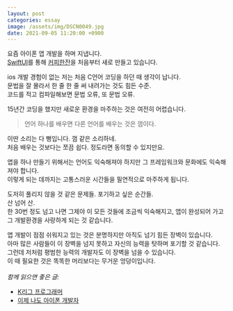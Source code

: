 ```yaml
---
layout: post
categories: essay
image: /assets/img/DSCN0049.jpg
date: 2021-09-05 11:20:00 +0900
---
```


요즘 아이폰 앱 개발을 하며 지냅니다.  
[SwiftUI](https://developer.apple.com/xcode/swiftui)를 통해 [커피한잔](https://withcoffee.app?utm_source=jehopage&utm_medium=blog&utm_campaign=v3)을 처음부터 새로 만들고 있습니다.

ios 개발 경험이 없는 저는 처음 C언어 코딩을 하던 때 생각이 납니다.  
문법을 잘 몰라서 한 줄 한 줄 써 내려가는 것도 힘든 수준.  
코드를 적고 컴파일해보면 문법 오류, 또 문법 오류.

15년간 코딩을 했지만 새로운 환경을 마주하는 것은 여전히 어렵습니다.

>언어 하나를 배우면 다른 언어를 배우는 것은 껌이다.

이딴 소리는 다 뻥입니다. 껌 같은 소리하네.  
처음 배우는 것보다는 쪼끔 쉽다. 정도라면 동의할 수 있지만요.

앱을 하나 만들기 위해서는 언어도 익숙해져야 하지만 그 프레임워크와 문화에도 익숙해져야 합니다.  
이렇게 되는 데까지는 고통스러운 시간들을 필연적으로 마주하게 됩니다.

도저히 풀리지 않을 것 같은 문제들. 포기하고 싶은 순간들.  
산 넘어 산.  
한 30번 정도 넘고 나면 그제야 이 모든 것들에 조금씩 익숙해지고, 앱이 완성되어 가고 그 개발환경을 사랑하게 되는 것 같습니다.

앱 개발이 점점 쉬워지고 있는 것은 분명하지만 아직도 넘기 힘든 장벽이 있습니다.  
아마 많은 사람들이 이 장벽을 넘지 못하고 자신의 능력을 탓하며 포기할 것 같습니다.  
그런데 저처럼 평범한 능력의 개발자도 이 장벽을 넘을 수 있습니다.  
이 때 필요한 것은 똑똑한 머리보다는 무거운 엉덩이입니다.
<br>
<br>
*함께 읽으면 좋은 글:*
* [K리그 프로그래머](/essay/2021/10/20/K리그-프로그래머.html)
* [이제 나도 아이폰 개발자](/essay/2022/06/13/ios-developer-too.html)